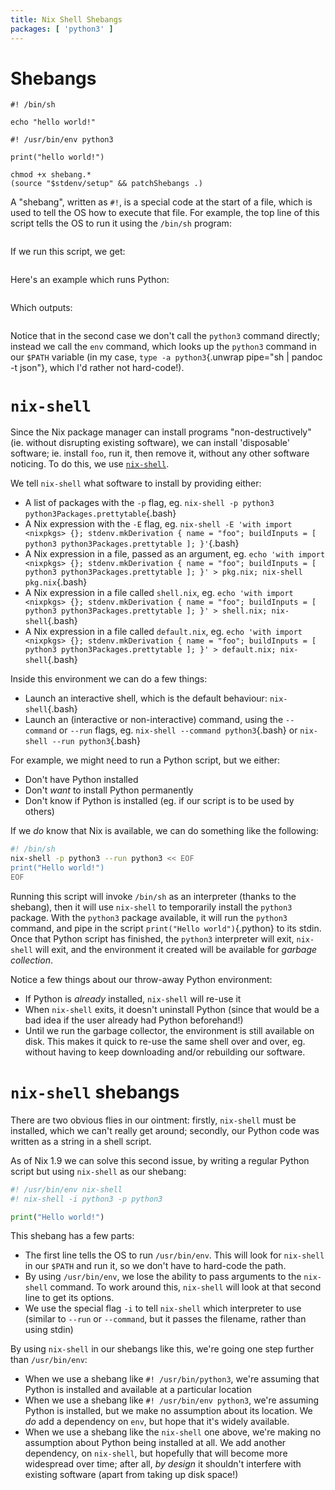 ```yaml
---
title: Nix Shell Shebangs
packages: [ 'python3' ]
---
```


# Shebangs #

```{pipe="cat > shebang.sh"}
#! /bin/sh

echo "hello world!"
```

```{pipe="cat > shebang.py"}
#! /usr/bin/env python3

print("hello world!")
```

```{pipe="sh"}
chmod +x shebang.*
(source "$stdenv/setup" && patchShebangs .)
```

A "shebang", written as `#!`, is a special code at the start of a file, which is used to tell the OS how to execute that file. For example, the top line of this script tells the OS to run it using the `/bin/sh` program:

```{.bash pipe="cat shebang.sh"}
```

If we run this script, we get:

```{pipe="./shebang.sh"}
```

Here's an example which runs Python:

```{.python pipe="cat shebang.py"}
```

Which outputs:

```{pipe="./shebang.py"}
```

Notice that in the second case we don't call the `python3` command directly; instead we call the `env` command, which looks up the `python3` command in our `$PATH` variable (in my case, `type -a python3`{.unwrap pipe="sh | pandoc -t json"}, which I'd rather not hard-code!).

# `nix-shell` #

Since the Nix package manager can install programs "non-destructively" (ie. without disrupting existing software), we can install 'disposable' software; ie. install `foo`, run it, then remove it, without any other software noticing. To do this, we use [`nix-shell`](http://nixos.org/nix/manual/#sec-nix-shell).

We tell `nix-shell` what software to install by providing either:

 - A list of packages with the `-p` flag, eg. `nix-shell -p python3 python3Packages.prettytable`{.bash}
 - A Nix expression with the `-E` flag, eg. `nix-shell -E 'with import <nixpkgs> {}; stdenv.mkDerivation { name = "foo"; buildInputs = [ python3 python3Packages.prettytable ]; }'`{.bash}
 - A Nix expression in a file, passed as an argument, eg. `echo 'with import <nixpkgs> {}; stdenv.mkDerivation { name = "foo"; buildInputs = [ python3 python3Packages.prettytable ]; }' > pkg.nix; nix-shell pkg.nix`{.bash}
 - A Nix expression in a file called `shell.nix`, eg. `echo 'with import <nixpkgs> {}; stdenv.mkDerivation { name = "foo"; buildInputs = [ python3 python3Packages.prettytable ]; }' > shell.nix; nix-shell`{.bash}
 - A Nix expression in a file called `default.nix`, eg. `echo 'with import <nixpkgs> {}; stdenv.mkDerivation { name = "foo"; buildInputs = [ python3 python3Packages.prettytable ]; }' > default.nix; nix-shell`{.bash}

Inside this environment we can do a few things:

 - Launch an interactive shell, which is the default behaviour: `nix-shell`{.bash}
 - Launch an (interactive or non-interactive) command, using the `--command` or `--run` flags, eg. `nix-shell --command python3`{.bash} or `nix-shell --run python3`{.bash}

For example, we might need to run a Python script, but we either:

 - Don't have Python installed
 - Don't *want* to install Python permanently
 - Don't know if Python is installed (eg. if our script is to be used by others)

If we *do* know that Nix is available, we can do something like the following:

```bash
#! /bin/sh
nix-shell -p python3 --run python3 << EOF
print("Hello world!")
EOF
```

Running this script will invoke `/bin/sh` as an interpreter (thanks to the shebang), then it will use `nix-shell` to temporarily install the `python3` package. With the `python3` package available, it will run the `python3` command, and pipe in the script `print("Hello world")`{.python} to its stdin. Once that Python script has finished, the `python3` interpreter will exit, `nix-shell` will exit, and the environment it created will be available for *garbage collection*.

Notice a few things about our throw-away Python environment:

 - If Python is *already* installed, `nix-shell` will re-use it
 - When `nix-shell` exits, it doesn't uninstall Python (since that would be a bad idea if the user already had Python beforehand!)
 - Until we run the garbage collector, the environment is still available on disk. This makes it quick to re-use the same shell over and over, eg. without having to keep downloading and/or rebuilding our software.

# `nix-shell` shebangs #

There are two obvious flies in our ointment: firstly, `nix-shell` must be installed, which we can't really get around; secondly, our Python code was written as a string in a shell script.

As of Nix 1.9 we can solve this second issue, by writing a regular Python script but using `nix-shell` as our shebang:

```python
#! /usr/bin/env nix-shell
#! nix-shell -i python3 -p python3

print("Hello world!")
```

This shebang has a few parts:

 - The first line tells the OS to run `/usr/bin/env`. This will look for `nix-shell` in our `$PATH` and run it, so we don't have to hard-code the path.
 - By using `/usr/bin/env`, we lose the ability to pass arguments to the `nix-shell` command. To work around this, `nix-shell` will look at that second line to get its options.
 - We use the special flag `-i` to tell `nix-shell` which interpreter to use (similar to `--run` or `--command`, but it passes the filename, rather than using stdin)

By using `nix-shell` in our shebangs like this, we're going one step further than `/usr/bin/env`:

 - When we use a shebang like `#! /usr/bin/python3`, we're assuming that Python is installed and available at a particular location
 - When we use a shebang like `#! /usr/bin/env python3`, we're assuming Python is installed, but we make no assumption about its location. We *do* add a dependency on `env`, but hope that it's widely available.
 - When we use a shebang like the `nix-shell` one above, we're making no assumption about Python being installed at all. We add another dependency, on `nix-shell`, but hopefully that will become more widespread over time; after all, *by design* it shouldn't interfere with existing software (apart from taking up disk space!)
